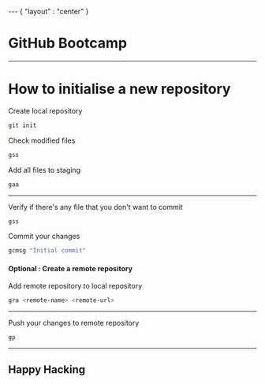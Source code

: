 --- { "layout" : "center" }
# GitHub Bootcamp

---

# How to initialise a new repository

Create local repository
```bash
git init
```

Check modified files
```bash
gss
```

Add all files to staging
```bash
gaa
```

---

Verify if there's any file that you don't want to commit
```bash
gss
```

Commit your changes
```bash
gcmsg "Initial commit"
```

#### Optional : Create a remote repository

Add remote repository to local repository
```bash
gra <remote-name> <remote-url>
```

---

Push your changes to remote repository
```bash
gp
```


---

## Happy Hacking